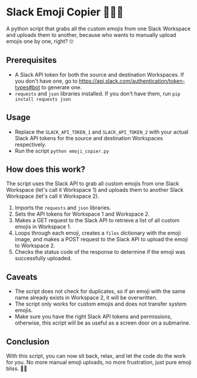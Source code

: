 # Slack Emoji Copier 📢💬🎉
A python script that grabs all the custom emojis from one Slack Workspace and uploads them to another, because who wants to manually upload emojis one by one, right? 🙄

## Prerequisites 
- A Slack API token for both the source and destination Workspaces. If you don't have one, go to https://api.slack.com/authentication/token-types#bot to generate one. 
- `requests` and `json` libraries installed. If you don't have them, run `pip install requests json`

## Usage
- Replace the `SLACK_API_TOKEN_1` and `SLACK_API_TOKEN_2` with your actual Slack API tokens for the source and destination Workspaces respectively. 
- Run the script `python emoji_copier.py`

## How does this work? 
The script uses the Slack API to grab all custom emojis from one Slack Workspace (let's call it Workspace 1) and uploads them to another Slack Workspace (let's call it Workspace 2). 

1. Imports the `requests` and `json` libraries. 
2. Sets the API tokens for Workspace 1 and Workspace 2. 
3. Makes a GET request to the Slack API to retrieve a list of all custom emojis in Workspace 1. 
4. Loops through each emoji, creates a `files` dictionary with the emoji image, and makes a POST request to the Slack API to upload the emoji to Workspace 2. 
5. Checks the status code of the response to determine if the emoji was successfully uploaded. 

## Caveats 
- The script does not check for duplicates, so if an emoji with the same name already exists in Workspace 2, it will be overwritten. 
- The script only works for custom emojis and does not transfer system emojis. 
- Make sure you have the right Slack API tokens and permissions, otherwise, this script will be as useful as a screen door on a submarine. 

## Conclusion 
With this script, you can now sit back, relax, and let the code do the work for you. No more manual emoji uploads, no more frustration, just pure emoji bliss. 🎉😎
